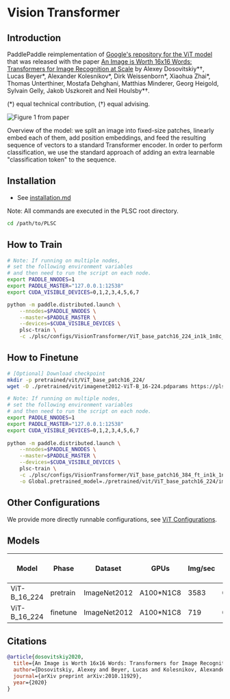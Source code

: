 # Vision Transformer

## Introduction
PaddlePaddle reimplementation of [Google's repository for the ViT model](https://github.com/google-research/vision_transformer) that was released with the paper [An Image is Worth 16x16 Words: Transformers for Image Recognition at Scale](https://arxiv.org/abs/2010.11929) by Alexey Dosovitskiy\*†, Lucas Beyer\*, Alexander Kolesnikov\*, Dirk
Weissenborn\*, Xiaohua Zhai\*, Thomas Unterthiner, Mostafa Dehghani, Matthias
Minderer, Georg Heigold, Sylvain Gelly, Jakob Uszkoreit and Neil Houlsby\*†.

(\*) equal technical contribution, (†) equal advising.

![Figure 1 from paper](https://github.com/google-research/vision_transformer/raw/main/vit_figure.png)

Overview of the model: we split an image into fixed-size patches, linearly embed
each of them, add position embeddings, and feed the resulting sequence of
vectors to a standard Transformer encoder. In order to perform classification,
we use the standard approach of adding an extra learnable "classification token"
to the sequence.

## Installation
- See [installation.md](../../../tutorials/get_started/installation.md)

Note: All commands are executed in the PLSC root directory.

```bash
cd /path/to/PLSC
```

## How to Train

```bash
# Note: If running on multiple nodes, 
# set the following environment variables 
# and then need to run the script on each node.
export PADDLE_NNODES=1
export PADDLE_MASTER="127.0.0.1:12538"
export CUDA_VISIBLE_DEVICES=0,1,2,3,4,5,6,7

python -m paddle.distributed.launch \
    --nnodes=$PADDLE_NNODES \
    --master=$PADDLE_MASTER \
    --devices=$CUDA_VISIBLE_DEVICES \
    plsc-train \
    -c ./plsc/configs/VisionTransformer/ViT_base_patch16_224_in1k_1n8c_dp_fp16o2.yaml
```

## How to Finetune

```bash
# [Optional] Download checkpoint
mkdir -p pretrained/vit/ViT_base_patch16_224/
wget -O ./pretrained/vit/imagenet2012-ViT-B_16-224.pdparams https://plsc.bj.bcebos.com/models/vit/v2.4/imagenet2012-ViT-B_16-224.pdparams

```


```bash
# Note: If running on multiple nodes, 
# set the following environment variables 
# and then need to run the script on each node.
export PADDLE_NNODES=1
export PADDLE_MASTER="127.0.0.1:12538"
export CUDA_VISIBLE_DEVICES=0,1,2,3,4,5,6,7
  
python -m paddle.distributed.launch \
    --nnodes=$PADDLE_NNODES \
    --master=$PADDLE_MASTER \
    --devices=$CUDA_VISIBLE_DEVICES \
    plsc-train \
    -c ./plsc/configs/VisionTransformer/ViT_base_patch16_384_ft_in1k_1n8c_dp_fp16o2.yaml \
    -o Global.pretrained_model=./pretrained/vit/ViT_base_patch16_224/imagenet2012-ViT-B_16-224.pdparams \
```

## Other Configurations
We provide more directly runnable configurations, see [ViT Configurations](../../../plsc/configs/VisionTransformer).


## Models

| Model        | Phase    | Dataset      | GPUs      | Img/sec | Top1 Acc | Pre-trained checkpoint                                       | Fine-tuned checkpoint                                        | Log                                                          |
| ------------ | -------- | ------------ | --------- | ------- | -------- | ------------------------------------------------------------ | ------------------------------------------------------------ | ------------------------------------------------------------ |
| ViT-B_16_224 | pretrain | ImageNet2012 | A100*N1C8 | 3583    | 0.75196  | [download](https://plsc.bj.bcebos.com/models/vit/v2.4/imagenet2012-ViT-B_16-224.pdparams) | -                                                            | [log](https://plsc.bj.bcebos.com/models/vit/v2.4/imagenet2012-ViT-B_16-224.log) |
| ViT-B_16_224 | finetune | ImageNet2012 | A100*N1C8 | 719     | 0.77972  | [download](https://plsc.bj.bcebos.com/models/vit/v2.4/imagenet2012-ViT-B_16-224.pdparams) | [download](https://plsc.bj.bcebos.com/models/vit/v2.4/imagenet2012-ViT-B_16-384.pdparams) | [log](https://plsc.bj.bcebos.com/models/vit/v2.4/imagenet2012-ViT-B_16-384.log) |


## Citations

```bibtex
@article{dosovitskiy2020,
  title={An Image is Worth 16x16 Words: Transformers for Image Recognition at Scale},
  author={Dosovitskiy, Alexey and Beyer, Lucas and Kolesnikov, Alexander and Weissenborn, Dirk and Zhai, Xiaohua and Unterthiner, Thomas and  Dehghani, Mostafa and Minderer, Matthias and Heigold, Georg and Gelly, Sylvain and Uszkoreit, Jakob and Houlsby, Neil},
  journal={arXiv preprint arXiv:2010.11929},
  year={2020}
}
```
